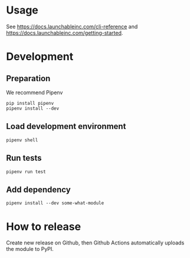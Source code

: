 # Usage

See https://docs.launchableinc.com/cli-reference and https://docs.launchableinc.com/getting-started.

# Development
## Preparation
We recommend Pipenv
```shell
pip install pipenv
pipenv install --dev
```

## Load development environment
```shell
pipenv shell
```

## Run tests
```shell
pipenv run test
```

## Add dependency
```shell
pipenv install --dev some-what-module
```

# How to release
Create new release on Github, then Github Actions automatically uploads the module to PyPI.
